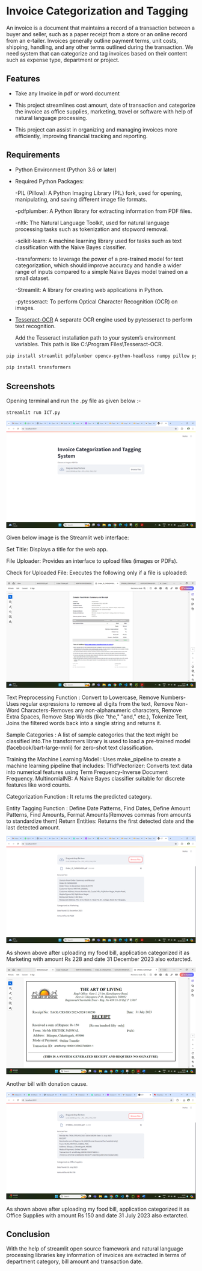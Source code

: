 
# Invoice Categorization and Tagging

An invoice is a document that maintains a record of a transaction between a buyer and seller, such as a paper receipt from a store or an online record from an e-tailer.
Invoices generally outline payment terms, unit costs, shipping, handling, and any other terms outlined during the transaction.
We need system that can categorize and tag invoices based on their content such as expense type, department or project.


## Features

* Take any Invoice in pdf or word document

* This project streamlines cost amount, date of transaction and categorize the invoice as office supplies, marketing, travel or software with help of natural language processing.

* This project can assist in organizing and managing invoices more efficiently, improving financial tracking and reporting.


## Requirements

* Python Environment (Python 3.6 or later)
* Required Python Packages:

    -PIL (Pillow): A Python Imaging Library (PIL) fork, used for opening, manipulating, and saving different image file formats.

    -pdfplumber: A Python library for extracting information from PDF files.

    -nltk: The Natural Language Toolkit, used for natural language processing tasks such as tokenization and stopword removal.

    -scikit-learn: A machine learning library used for tasks such as text classification with the Naive Bayes classifier.

    -transformers: to leverage the power of a pre-trained model for text categorization, which should improve accuracy and handle a wider range of inputs compared to a simple Naive Bayes model trained on a small dataset.

    -Streamlit: A library for creating web applications in Python.

    -pytesseract: To perform Optical Character Recognition (OCR) 
    on images.
* [Tesseract-OCR](https://github.com/UB-Mannheim/tesseract/wiki)
    A separate OCR engine used by pytesseract to perform text recognition.

    Add the Tesseract installation path to your system’s environment variables. This path is like C:\Program Files\Tesseract-OCR.


```bash
pip install streamlit pdfplumber opencv-python-headless numpy pillow python-docx pytesseract
```
```bash
pip install transformers
```


## Screenshots

Opening terminal and run the .py file as given below :-

```bash
streamlit run ICT.py
```



![alt text](1.png)

Given below image is the Streamlit web interface:

Set Title: Displays a title for the web app.

File Uploader: Provides an interface to upload files (images or PDFs).

Check for Uploaded File: Executes the following only if a file is uploaded:

![alt text](2.png)

Text Preprocessing Function : Convert to Lowercase, Remove Numbers-Uses regular expressions to remove all digits from the text, Remove Non-Word Characters-Removes any non-alphanumeric characters, Remove Extra Spaces, Remove Stop Words (like "the," "and," etc.), Tokenize Text, Joins the filtered words back into a single string and returns it.

Sample Categories : A list of sample categories that the text might be classified into.The transformers library is used to load a pre-trained model (facebook/bart-large-mnli) for zero-shot text classification.

Training the Machine Learning Model : Uses make_pipeline to create a machine learning pipeline that includes:
TfidfVectorizer: Converts text data into numerical features using Term Frequency-Inverse Document Frequency.
MultinomialNB: A Naive Bayes classifier suitable for discrete features like word counts.

Categorization Function : It returns the predicted category.

Entity Tagging Function : Define Date Patterns, Find Dates, Define Amount Patterns, Find Amounts, Format Amounts(Removes commas from amounts to standardize them)
Return Entities: Returns the first detected date and the last detected amount.

![alt text](3.png)

As shown above after uploading my food bill, application categorized it as Marketing with amount Rs 228 and date 31 December 2023 also extarcted.

![alt text](4.png)

Another bill with donation cause. 

![alt text](5.png)

As shown above after uploading my food bill, application categorized it as Office Supplies with amount Rs 150 and date 31 July 2023 also extarcted.

## Conclusion

With the help of streamlit open source framework and natural language processing libraries key information of invoices are extracted in terms of department category, bill amount and transaction date.